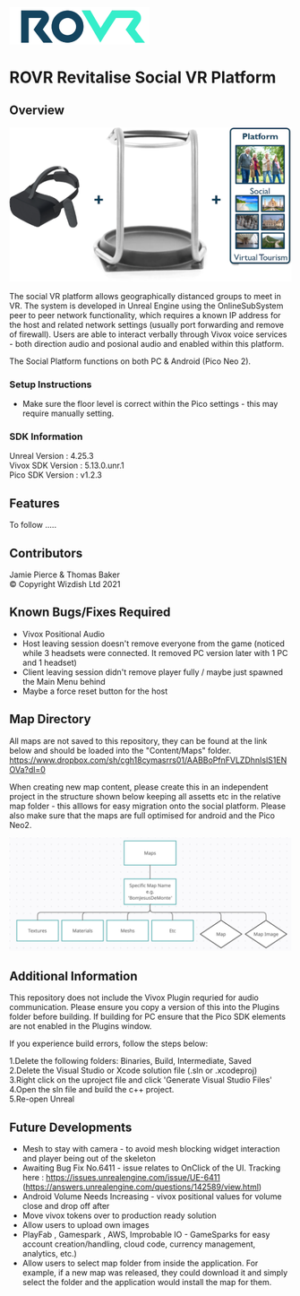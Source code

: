 <img src="ROVR_LOGO.png" width="250" />

# ROVR Revitalise Social VR Platform

## Overview
![Socal VR Platform](ROVR_IMAGE.png)

The social VR platform allows geographically distanced groups to meet in VR. The system is developed in Unreal Engine using the OnlineSubSystem peer to peer network functionality, which requires a known IP address for the host and related network settings (usually port forwarding and remove of firewall). Users are able to interact verbally through Vivox voice services - both direction audio and posional audio and enabled within this platform.

The Social Platform functions on both PC & Android (Pico Neo 2). 

### Setup Instructions
- Make sure the floor level is correct within the Pico settings - this may require manually setting. 

### SDK Information 
Unreal Version : 4.25.3\
Vivox SDK Version : 5.13.0.unr.1\
Pico SDK Version : v1.2.3

## Features
To follow .....

## Contributors 
Jamie Pierce & Thomas Baker \
© Copyright Wizdish Ltd 2021

## Known Bugs/Fixes Required
- Vivox Positional Audio
- Host leaving session doesn't remove everyone from the game (noticed while 3 headsets were connected. It removed PC version later with 1 PC and 1 headset)
- Client leaving session didn't remove player fully / maybe just spawned the Main Menu behind
- Maybe a force reset button for the host

## Map Directory
All maps are not saved to this repository, they can be found at the link below and should be loaded into the "Content/Maps" folder.
https://www.dropbox.com/sh/cgh18cymasrrs01/AABBoPfnFVLZDhnIslS1ENOVa?dl=0

When creating new map content, please create this in an independent project in the structure shown below keeping all assetts etc in the relative map folder - this alllows for easy migration onto the social platform. Please also make sure that the maps are full optimised for android and the Pico Neo2. 

![Example Model Structure](MODEL_GRAPH.png)

## Additional Information
This repository does not include the Vivox Plugin requried for audio communication. Please ensure you copy a version of this into the Plugins folder before building. If building for PC ensure that the Pico SDK elements are not enabled in the Plugins window.

If you experience build errors, follow the steps below:

1.Delete the following folders: Binaries, Build, Intermediate, Saved\
2.Delete the Visual Studio or Xcode solution file (.sln or .xcodeproj)\
3.Right click on the uproject file and click 'Generate Visual Studio Files'\
4.Open the sln file and build the c++ project.\
5.Re-open Unreal

## Future Developments
- Mesh to stay with camera - to avoid mesh blocking widget interaction and player being out of the skeleton
- Awaiting Bug Fix No.6411 - issue relates to OnClick of the UI. Tracking here : https://issues.unrealengine.com/issue/UE-6411 (https://answers.unrealengine.com/questions/142589/view.html)
- Android Volume Needs Increasing - vivox positional values for volume close and drop off after
- Move vivox tokens over to production ready solution
- Allow users to upload own images
- PlayFab , Gamespark , AWS, Improbable IO - GameSparks for easy account creation/handling, cloud code, currency management, analytics, etc.)
- Allow users to select map folder from inside the application. For example, if a new map was released, they could download it and simply select the folder and the application would install the map for them.
